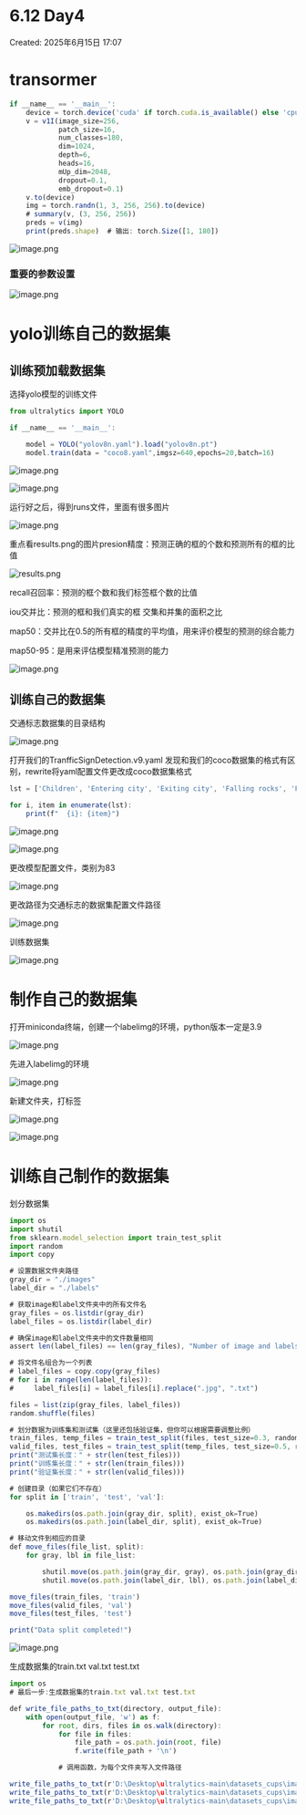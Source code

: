 # 6.12 Day4

Created: 2025年6月15日 17:07

# transormer

```jsx
if __name__ == '__main__':
    device = torch.device('cuda' if torch.cuda.is_available() else 'cpu')
    v = v1I(image_size=256,
            patch_size=16,
            num_classes=180,
            dim=1024,
            depth=6,
            heads=16,
            mUp_dim=2048,
            dropout=0.1,
            emb_dropout=0.1)
    v.to(device)
    img = torch.randn(1, 3, 256, 256).to(device)
    # summary(v, (3, 256, 256))
    preds = v(img)
    print(preds.shape)  # 输出: torch.Size([1, 180])
```

![image.png](image.png)

### 重要的参数设置

![image.png](image%201.png)

# yolo训练自己的数据集

## 训练预加载数据集

选择yolo模型的训练文件

```jsx
from ultralytics import YOLO

if __name__ == '__main__':

    model = YOLO("yolov8n.yaml").load("yolov8n.pt")
    model.train(data = "coco8.yaml",imgsz=640,epochs=20,batch=16)

```

![image.png](8ec9f175-ba7c-4aba-809a-6e37534386d1.png)

![image.png](image%202.png)

运行好之后，得到runs文件，里面有很多图片

![image.png](image%203.png)

重点看results.png的图片presion精度：预测正确的框的个数和预测所有的框的比值

![results.png](results.png)

recall召回率：预测的框个数和我们标签框个数的比值

iou交并比：预测的框和我们真实的框 交集和并集的面积之比

map50：交并比在0.5的所有框的精度的平均值，用来评价模型的预测的综合能力

map50-95：是用来评估模型精准预测的能力

![image.png](image%204.png)

## 训练自己的数据集

交通标志数据集的目录结构

![image.png](image%205.png)

打开我们的TranfficSignDetection.v9.yaml 发现和我们的coco数据集的格式有区别，rewrite将yaml配置文件更改成coco数据集格式

```jsx
lst = ['Children', 'Entering city', 'Exiting city', 'Falling rocks', 'Fog', 'Give way', 'Ice or snow', 'Intersection with priority', 'Intersection without priority', 'Level crossing -multiple tracks-', 'Level crossing 160m', 'Level crossing 240m', 'Level crossing 80m', 'Level crossing with barriers ahead', 'Level crossing without barriers ahead', 'Level crossing', 'Loose surface material', 'Low-flying aircraft', 'No heavy goods vehicles', 'No left turn', 'No overtaking by heavy goods vehicles', 'No right turn', 'No vehicles carrying dangerous goods', 'No vehicles', 'One-way street', 'Opening bridge', 'Parking zone', 'Pedestrian crossing', 'Pedestrians', 'Priority over oncoming traffic', 'Right curve', 'Road narrows', 'Roadworks', 'Series of curves', 'Slippery surface', 'Soft verges', 'Steep ascent', 'Steep descent', 'Traffic queues', 'Traffic signals', 'Trams', 'Tunnel', 'Two-way traffic', 'Unprotected quayside or riverbank', 'Wild animals', 'ahead only', 'ahead or right', 'bumpy road', 'crosswalk', 'do_not_enter', 'end ofSpeed limit 70', 'general caution', 'keep right', 'left curve', 'no admittance', 'no overtakes', 'no stopping', 'no_parking', 'priority road', 'road work', 'roundabout', 'slippery road', 'speed limit -100-', 'speed limit -110-', 'speed limit -120-', 'speed limit -130-', 'speed limit -20-', 'speed limit -30-', 'speed limit -40-', 'speed limit -5-', 'speed limit -50-', 'speed limit -60-', 'speed limit -70-', 'speed limit -80-', 'speed limit -90-', 'stop', 'traffic light- green', 'traffic light- red', 'trafic light- red', 'turn left orright only', 'turn right only', 'yellow', 'yield']

for i, item in enumerate(lst):
	print(f"  {i}: {item}")
```

![image.png](68bc21b2-9d8b-4f50-8b15-d73ec7f798d0.png)

![image.png](7ff7f3f4-e010-4039-af43-42c3cf2467e3.png)

更改模型配置文件，类别为83

![image.png](image%206.png)

更改路径为交通标志的数据集配置文件路径

![image.png](image%207.png)

训练数据集

![image.png](image%208.png)

# 制作自己的数据集

打开miniconda终端，创建一个labelimg的环境，python版本一定是3.9

![image.png](image%209.png)

先进入labelimg的环境

![image.png](image%2010.png)

新建文件夹，打标签

![image.png](image%2011.png)

![image.png](image%2012.png)

# 训练自己制作的数据集

划分数据集

```jsx
import os
import shutil
from sklearn.model_selection import train_test_split
import random
import copy

# 设置数据文件夹路径
gray_dir = "./images"
label_dir = "./labels"

# 获取image和label文件夹中的所有文件名
gray_files = os.listdir(gray_dir)
label_files = os.listdir(label_dir)

# 确保image和label文件夹中的文件数量相同
assert len(label_files) == len(gray_files), "Number of image and labels files must be t he same!"

# 将文件名组合为一个列表
# label_files = copy.copy(gray_files)
# for i in range(len(label_files)):
#     label_files[i] = label_files[i].replace(".jpg", ".txt")

files = list(zip(gray_files, label_files))
random.shuffle(files)

# 划分数据为训练集和测试集（这里还包括验证集，但你可以根据需要调整比例）
train_files, temp_files = train_test_split(files, test_size=0.3, random_state=42)  # 假设30%为测试集
valid_files, test_files = train_test_split(temp_files, test_size=0.5, random_state=42)  # 剩下的50%中，再取50%为验证集
print("测试集长度：" + str(len(test_files)))
print("训练集长度：" + str(len(train_files)))
print("验证集长度：" + str(len(valid_files)))

# 创建目录（如果它们不存在）
for split in ['train', 'test', 'val']:

    os.makedirs(os.path.join(gray_dir, split), exist_ok=True)
    os.makedirs(os.path.join(label_dir, split), exist_ok=True)

# 移动文件到相应的目录
def move_files(file_list, split):
    for gray, lbl in file_list:

        shutil.move(os.path.join(gray_dir, gray), os.path.join(gray_dir, split, gray))
        shutil.move(os.path.join(label_dir, lbl), os.path.join(label_dir, split, lbl))

move_files(train_files, 'train')
move_files(valid_files, 'val')
move_files(test_files, 'test')

print("Data split completed!")

```

![image.png](ffa07bd7-9ed5-4e5c-93c9-abfdf30343d4.png)

生成数据集的train.txt val.txt test.txt

```jsx
import os
# 最后一步:生成数据集的train.txt val.txt test.txt

def write_file_paths_to_txt(directory, output_file):
    with open(output_file, 'w') as f:
        for root, dirs, files in os.walk(directory):
            for file in files:
                file_path = os.path.join(root, file)
                f.write(file_path + '\n')

            # 调用函数，为每个文件夹写入文件路径

write_file_paths_to_txt(r'D:\Desktop\ultralytics-main\datasets_cups\images\\train', 'train.txt')
write_file_paths_to_txt(r'D:\Desktop\ultralytics-main\datasets_cups\images\\test', 'test.txt')
write_file_paths_to_txt(r'D:\Desktop\ultralytics-main\datasets_cups\images\\val', 'val.txt')

```